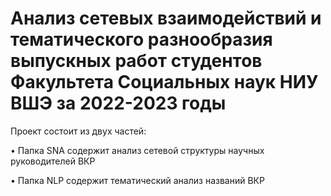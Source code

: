# Анализ сетевых взаимодействий и тематического разнообразия выпускных работ студентов Факультета Социальных наук НИУ ВШЭ за 2022-2023 годы

Проект состоит из двух частей:

• Папка SNA содержит анализ сетевой структуры научных руководителей ВКР

• Папка NLP содержит тематический анализ названий ВКР
